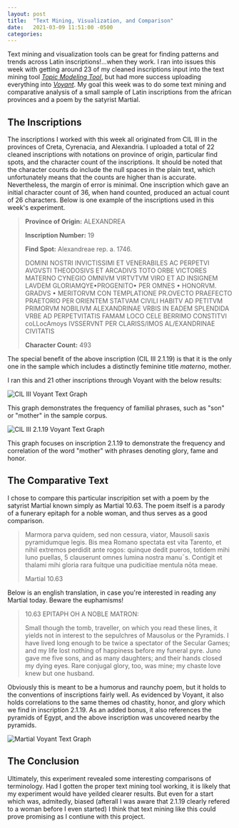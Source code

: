 ```yaml
---
layout: post
title:  "Text Mining, Visualization, and Comparison"
date:   2021-03-09 11:51:00 -0500
categories: 
---
```


Text mining and visualization tools can be great for finding patterns and trends across Latin inscriptions!...when they work. I ran into issues this week with getting around 23 of my cleaned inscriptions input into the text mining tool [*Topic Modeling Tool*](https://senderle.github.io/topic-modeling-tool/documentation/2017/01/06/quickstart.html), but had more success uploading everything into [*Voyant*](https://voyant-tools.org/). My goal this week was to do some text mining and comparative analysis of a small sample of Latin inscriptions from the african provinces and a poem by the satyrist Martial.

## The Inscriptions

The inscriptions I worked with this week all originated from CIL III in the provinces of Creta, Cyrenacia, and Alexandria. I uploaded a total of 22 cleaned inscriptions with notations on province of origin, particular find spots, and the character count of the inscriptions. It should be noted that the character counts do include the null spaces in the plain text, which unfortunately means that the counts are higher than is accurate. Nevertheless, the margin of error is minimal. One inscription which gave an initial character count of 36, when hand counted, produced an actual count of 26 characters.
Below is one example of the inscriptions used in this week's experiment.

> **Province of Origin:** ALEXANDREA 
>
> **Inscription Number:** 19
>
> **Find Spot:** Alexandreae rep. a. 1746.
>
>DOMINI NOSTRI INVICTISSIMI ET VENERABILES
>AC PERPETVI AVGVSTI THEODOSIVS ET 
>ARCADIVS TOTO ORBE VICTORES 
>MATERNO CYNEGIO OMNIVM VIRTVTVM VIRO ET AD 
>INSIGNEM LAVDEM GLORIAMQYE•PROGENITO• PER 
>OMNES • HONORVM. GRADVS • MERITORVM CON 
>TEMPLATIONE PR.OVECTO PRAEFECTO  
>PRAETORIO PER ORIENTEM STATVAM 
>CIVILI HABITV AD PETITVM PRIMORVM NOBILIVM 
>ALEXANDRINAE VRBIS IN EADEM SPLENDIDA  
>VRBE AD PERPETVITATIS FAMAM LOCO CELE 
>BERRIMO CONSTITVI coLLocAmoys IVSSERVNT 
>PER CLARISS/IMOS AL/EXANDRINAE CIVITATIS 	
>
>**Character Count:** 493

The special benefit of the above inscription (CIL III 2.1.19) is that it is the only one in the sample which includes a distinctly feminine title *materno*, mother. 

I ran this and 21 other inscriptions through Voyant with the below results:

![CIL III Voyant Text Graph](/CameronGrant/Assets/CIL_III_Voyant.png)

This graph demonstrates the frequency of familial phrases, such as "son" or "mother" in the sample corpus.

![CIL III 2.1.19 Voyant Text Graph](/CameronGrant/Assets/CIL_III_Voyant2.1.19BreakDown.png)

This graph focuses on inscription 2.1.19 to demonstrate the frequency and correlation of the word "mother" with phrases denoting glory, fame and honor.


## The Comparative Text

I chose to compare this particular inscripition set with a poem by the satyrist Martial known simply as Martial 10.63. The poem itself is a parody of a funerary epitaph for a noble woman, and thus serves as a good comparison.

>Marmora parva quidem, sed non cessura, viator,
>Mausoli saxis pyramidumque legis.
>Bis mea Romano spectata est vita Tarento,
>et nihil extremos perdidit ante rogos:
>quinque dedit pueros, totidem mihi Iuno puellas, 5
>clauserunt omnes lumina nostra manu¯s.
>Contigit et thalami mihi gloria rara fuitque
>una pudicitiae mentula nōta meae.
>
>Martial 10.63

Below is an english translation, in case you're interested in reading any Martial today. Beware the euphamisms!

>10.63  EPITAPH OH A NOBLE MATRON:
>
>Small though the tomb, traveller, on which you read these lines, it yields not in interest to the sepulchres of Mausolus or the Pyramids. I have lived long enough to be twice a spectator of the Secular Games; and my life lost nothing of happiness before my funeral pyre. Juno gave me five sons, and as many daughters; and their hands closed my dying eyes. Rare conjugal glory, too, was mine; my chaste love knew but one husband.

Obviously this is meant to be a humorus and raunchy poem, but it holds to the conventions of inscriptions fairly well. As evidenced by Voyant, it also holds correlations to the same themes od chastity, honor, and glory which we find in inscription 2.1.19. As an added bonus, it also references the pyramids of Egypt, and the above inscription was uncovered nearby the pyramids.

![Martial Voyant Text Graph](/CameronGrant/Assets/Martial_Voyant.png)

## The Conclusion

Ultimately, this experiment revealed some interesting comparisons of terminology. Had I gotten the proper text mining tool working, it is likely that my experiment would have yeilded clearer results. But even for a start which was, admitedly, biased (afterall I was aware that 2.1.19 clearly refered to a woman before I even started) I think that text mining like this could prove promising as I contiune with this project.

